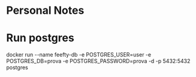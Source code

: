 # Personal Notes
# Run postgres

docker run --name feefty-db -e POSTGRES_USER=user -e POSTGRES_DB=prova  -e POSTGRES_PASSWORD=prova -d -p 5432:5432 postgres

 